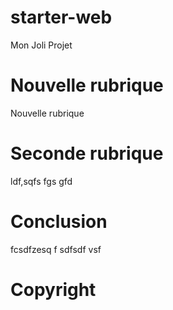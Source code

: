 # starter-web
Mon Joli Projet

# Nouvelle rubrique
Nouvelle rubrique

# Seconde rubrique
ldf,sqfs fgs gfd

# Conclusion
fcsdfzesq f
sdfsdf vsf

# Copyright
